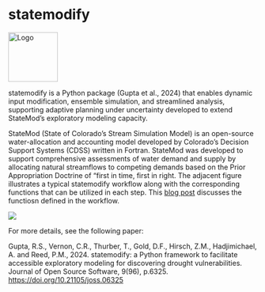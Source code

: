 # statemodify

<img src="statemodifylogo.png" alt="Logo" width="100"/>

statemodify is a Python package (Gupta et al., 2024) that enables dynamic input modification, ensemble simulation, and streamlined analysis, supporting adaptive planning under uncertainty developed to extend StateMod’s exploratory modeling capacity.

StateMod (State of Colorado’s Stream Simulation Model) is an open-source water-allocation and accounting model developed by Colorado’s Decision Support Systems (CDSS) written in Fortran. StateMod was developed to support comprehensive assessments of water demand and supply by allocating natural streamflows to competing demands based on the Prior Appropriation Doctrine of “first in time, first in right. The adjacent figure illustrates a typical statemodify workflow along with the corresponding functions that can be utilized in each step. This [blog post](https://waterprogramming.wordpress.com/2024/09/09/statemodify-a-python-package-to-explore-drought-vulnerabilities-in-colorados-west-slope/) discusses the functiosn defined in the workflow. 

![](workflowsttaemodify.png)

For more details, see the following paper:

Gupta, R.S., Vernon, C.R., Thurber, T., Gold, D.F., Hirsch, Z.M., Hadjimichael, A. and Reed, P.M., 2024. statemodify: a Python framework to facilitate accessible exploratory modeling for discovering drought vulnerabilities. Journal of Open Source Software, 9(96), p.6325. https://doi.org/10.21105/joss.06325